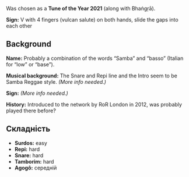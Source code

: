 Was chosen as a **Tune of the Year 2021** (along with Bhaṅgṛā).

**Sign:** V with 4 fingers (vulcan salute) on both hands, slide the gaps into
each other

## Background

**Name:** Probably a combination of the words “Samba” and “basso” (Italian for
“low” or “base”).

**Musical background:** The Snare and Repi line and the Intro seem to be Samba
Reggae style. *(More info needed.)*

**Sign:** *(More info needed.)*

**History:** Introduced to the network by RoR London in 2012, was probably
played there before?

## Складність

* **Surdos:** easy
* **Repi:** hard
* **Snare:** hard
* **Tamborim:** hard
* **Agogô:** середній
